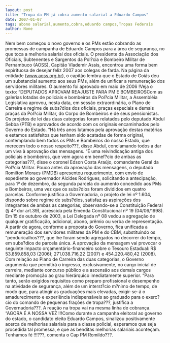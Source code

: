 ```yaml
---
layout: post
title: "Tropa da PM já cobra aumento salarial a Eduardo Campos"
date: 2007-01-07
tags: abono salarial,aumento,cobra,eduardo campos,Tropas Federais
author: None
---
```

Nem bem começou o novo governo e os PMs estão cobrando as promessas de campanha de Eduardo Campos para a área de segurança, no que toca a melhoria salarial dos oficiais.
O presidente da Associação dos Oficiais, Subtenentes e Sargentos da Pol?cia e Bombeiro Militar de Pernambuco (AOSS), Capitão Vlademir Assis, encontrou uma forma bem espirituosa de desejar feliz 2007 aos colegas de farda.
Na página da entidade (www.aoss.org.br), o capitão lembra que o Estado de Goiás deu um substancial aumento aos seus PMs, além de unificar a remuneração dos servidores militares.
O aumento foi aprovado em maio de 2006 !Veja o texto:
“DEPUTADOS APROVAM REAJUSTE PARA PM E BOMBEIROSCom as galerias lotadas de policiais e bombeiros da Pol?cia Militar, a Assembléia Legislativa aprovou, nesta data, em sessão extraordinária, o Plano de Carreira e regime de subs?dios dos oficiais, praças especiais e demais praças da Pol?cia Militar, do Corpo de Bombeiros e de seus pensionistas. 
Os projetos de lei das duas categorias foram relatados pelo deputado Abdul Sebba (PTB) e aprovados de acordo com os originais encaminhados pelo Governo do Estado.
“Há três anos lutamos pela aprovação destas matérias e estamos satisfeitos que tenham sido acatadas de forma original, contemplando bem todos os PMs e Bombeiros do nosso Estado, que merecem todo o nosso respeito???, disse Abdul, conclamando todos a dar um viva à aprovação das mensagens.
“É uma reivindicação antiga dos policiais e bombeiros, que vem agora em benef?cio de ambas as categorias???, disse o coronel Edson Costa Araújo, comandante Geral da Pol?cia Militar.
Pouco antes da aprovação das mensagens, o deputado Romilton Moraes (PMDB) apresentou requerimento, com envio de expediente ao governador Alcides Rodrigues, solicitando a antecipação, para 1º de dezembro, da segunda parcela do aumento concedido aos PMs e Bombeiros, uma vez que os subs?dios foram divididos em quatro parcelas. 
Conforme justifica a Governadoria, o projeto de lei nº 1.604, dispondo sobre regime de subs?dios, satisfaz as aspirações dos integrantes de ambas as categorias, observando-se a Constituição Federal (§ 4º dor art.39), acrescida pela Emenda Constitucional nº 19 (04/06/1998). Em 15 de outubro de 2003, a Lei Delegada nº 08 vedou a agregação de qualquer gratificação, adicional, abono, prêmio ou verba de representação.
A partir de agora, conforme a proposta do Governo, fica unificada a remuneração dos servidores militares da PM e do CBM, substituindo os “penduricalhos???, que lhe foram sendo agregados no decorrer do tempo, em subs?dios de parcela única. A aprovação da mensagem vai provocar o seguinte impacto orçamentário-financeiro sobre o Tesouro Estadual: R$ 53.859.858,03 (2006); 271.038.716,22 (2007) e 454.220.480,42 (2008).
Com relação ao Plano de Carreira das duas categorias, o Governo argumenta que permitirá o ingresso, exclusivamente, no cargo inicial de carreira, mediante concurso público e a ascensão aos demais cargos mediante promoção ao grau hierárquico imediatamente superior. 
“Para tanto, serão exigidos requisitos como preparo profissional e desempenho na atividade de segurança, além de um interst?cio m?nimo de tempo, de modo que, para atingir as graduações mais elevadas, exigir-se-á o amadurecimento e experiência indispensáveis ao graduado para o exerc?cio do comando de pequenas frações de tropa???, justifica a Governadoria???.
A reação na tropa vai na mesma linha de cobrança.
“AGORA É A NOSSA VEZ !!!Como durante a campanha eleitoral ao governo do estado, o candidato eleito Eduardo Campos, sinalizou positivamente acerca de melhorias salariais para a classe policial, esperamos que seja procedida tal promessa, e que as benditas melhorias salariais aconteçam. Tenhamos fé !!!???, comenta o Cap PM Romildo???.  